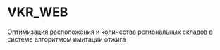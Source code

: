 # VKR_WEB
 Оптимизация расположения и количества региональных складов в системе алгоритмом имитации отжига
